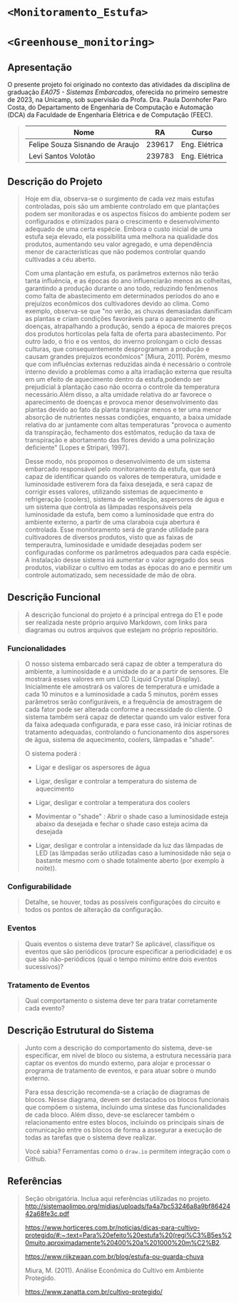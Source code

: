# `<Monitoramento_Estufa>`
# `<Greenhouse_monitoring>`

## Apresentação

O presente projeto foi originado no contexto das atividades da disciplina de graduação *EA075 - Sistemas Embarcados*, 
oferecida no primeiro semestre de 2023, na Unicamp, sob supervisão da Profa. Dra. Paula Dornhofer Paro Costa, do Departamento de Engenharia de Computação e Automação (DCA) da Faculdade de Engenharia Elétrica e de Computação (FEEC).

> |Nome  | RA | Curso|
> |--|--|--|
> | Felipe Souza Sisnando de Araujo  | 239617  | Eng. Elétrica|
> | Levi Santos Volotão  | 239783  | Eng. Elétrica|


## Descrição do Projeto
> 
> Hoje em dia, observa-se o surgimento de cada vez mais estufas controladas, pois são um ambiente controlado em que plantações podem ser monitoradas e os aspectos físicos do ambiente podem ser configurados e otimizados para o crescimento e desenvolvimento adequado de uma certa espécie. Embora o custo inicial de uma estufa seja elevado, ela possibilita uma melhora na qualidade dos produtos, aumentando seu valor agregado, e uma dependência menor de características que não podemos controlar quando cultivadas a céu aberto.
> 
> Com uma plantação em estufa, os parâmetros externos não terão tanta influência, e as épocas do ano influenciarão menos as colheitas, garantindo a produção durante o ano todo, reduzindo fenômenos como falta de abastecimento em determinados períodos do ano e prejuízos econômicos dos cultivadores devido ao clima. Como exemplo, observa-se que "no verão, as chuvas demasiadas danificam as plantas e criam condições favoráveis para o aparecimento de doenças, atrapalhando a produção, sendo a época de maiores preços dos produtos hortícolas pela falta de oferta para abastecimento. Por outro lado, o frio e os ventos, do inverno prolongam o ciclo dessas culturas, que consequentemente desprogramam a produção e causam grandes prejuízos econômicos" [Miura, 2011]. Porém, mesmo que com influências externas reduzidas ainda é necessário o controle interno devido a problemas como a alta irradiação externa que resulta em um efeito de aquecimento dentro da estufa,podendo ser prejudicial à plantação caso não ocorra o controle da temperatura necessário.Além disso, a alta umidade relativa do ar favorece o aparecimento de doenças e provoca menor desenvolvimento das plantas devido ao fato da planta transpirar menos e ter uma menor absorção de nutrientes nessas condições, enquanto, a baixa umidade relativa do ar juntamente com altas temperaturas "provoca o aumento da transpiração, fechamento dos estômatos, redução da taxa de transpiração e abortamento das flores devido a uma polinização deficiente" [Lopes e Stripari, 1997]. 
>
> Desse modo, nós propomos o desenvolvimento de um sistema embarcado responsável pelo monitoramento da estufa, que será capaz de identificar quando os valores de temperatura, umidade e luminosidade estiverem fora da faixa desejada, e será capaz de corrigir esses valores, utilizando sistemas de aquecimento e refrigeração (coolers), sistema de ventilação, aspersores de água e um sistema que controla as lâmpadas responsáveis pela luminosidade da estufa, bem como a luminosidade que entra do ambiente externo, a partir de uma claraboia cuja abertura é controlada. Esse monitoramento será de grande utilidade para cultivadores de diversos produtos, visto que as faixas de temperautra, luminosidade e umidade desejadas podem ser configuradas conforme os parâmetros adequados para cada espécie. A instalação desse sistema irá aumentar o valor agregado dos seus produtos, viabilizar o cultivo em todas as épocas do ano e permitir um controle automatizado, sem necessidade de mão de obra.
>  


## Descrição Funcional
> A descrição funcional do projeto é a principal entrega do E1 e pode ser realizada neste próprio arquivo Markdown,
> com links para diagramas ou outros arquivos que estejam no próprio repositório.

### Funcionalidades
>O nosso sistema embarcado será capaz de obter a temperatura do ambiente, a luminosidade e a umidade do ar a partir de sensores. Ele mostrará esses valores em um LCD (Liquid Crystal Display). Inicialmente ele amostrará os valores de temperatura e umidade a cada 10 minutos e a luminosidade a cada 5 minutos, porém esses parâmetros serão configuráveis, e a frequência de amostragem de cada fator pode ser alterada conforme a necessidade do cliente. O sistema também será capaz de detectar quando um valor estiver fora da faixa adequada configurada, e para esse caso, irá iniciar rotinas de tratamento adequadas, controlando o funcionamento dos aspersores de água, sistema de aquecimento, coolers, lâmpadas e "shade".
>
> O sistema poderá : 
> - Ligar e desligar os aspersores de água
>
> - Ligar, desligar e controlar a temperatura do sistema de aquecimento
>
> - Ligar, desligar e controlar a temperatura dos coolers
> 
> - Movimentar o "shade" : Abrir o shade caso a luminosidade esteja abaixo da desejada e fechar o shade caso esteja acima da desejada
>
> - Ligar, desligar e controlar a intensidade da luz das lâmpadas de LED (as lâmpadas serão utilizadas caso a luminosidade não seja o bastante mesmo com o shade totalmente aberto (por exemplo à noite)).

### Configurabilidade
> Detalhe, se houver, todas as possíveis configurações do circuito e todos os pontos de alteração da configuração.

### Eventos
> Quais eventos o sistema deve tratar?
> Se aplicável, classifique os eventos que são periódicos (procure especificar a periodicidade) e os que são não-periódicos
> (qual o tempo mínimo entre dois eventos sucessivos)?

### Tratamento de Eventos
> Qual comportamento o sistema deve ter para tratar corretamente cada evento?

## Descrição Estrutural do Sistema
> Junto com a descrição do comportamento do sistema, deve-se especificar, em nível de bloco ou sistema, a estrutura necessária 
> para captar os eventos do mundo externo, para alojar e processar o programa de tratamento de eventos, e para atuar sobre o mundo externo.
>
> Para essa descrição recomenda-se a criação de diagramas de blocos.
> Nesse diagrama, devem ser destacados os blocos funcionais que compõem o sistema, incluindo uma síntese das funcionalidades de cada bloco.
> Além disso, deve-se esclarecer também o relacionamento entre estes blocos, incluindo os principais sinais de comunicação entre
> os blocos de forma a assegurar a execução de todas as tarefas que o sistema deve realizar.
> 
> Você sabia? Ferramentas como o `draw.io` permitem integração com o Github.
> 

## Referências
> Seção obrigatória. Inclua aqui referências utilizadas no projeto.
> http://sistemaolimpo.org/midias/uploads/fa4a7bc53246a8a9bf8642442a68fe3c.pdf
>
> https://www.horticeres.com.br/noticias/dicas-para-cultivo-protegido/#:~:text=Para%20efeito%20estufa%20(regi%C3%B5es%20muito,aproximadamente%20400%20a%201000%20m%C2%B2.
>
>https://www.rijkzwaan.com.br/blog/estufa-ou-guarda-chuva
>
>Miura, M. (2011). Análise Econômica do Cultivo em Ambiente Protegido.
>
>https://www.zanatta.com.br/cultivo-protegido/
